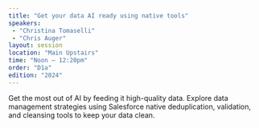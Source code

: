 ```yaml
---
title: "Get your data AI ready using native tools"
speakers:
 - "Christina Tomaselli"
 - "Chris Auger"
layout: session
location: "Main Upstairs"
time: "Noon — 12:20pm"
order: "D1a"
edition: "2024"
---
```


Get the most out of AI by feeding it high-quality data. Explore data management strategies using Salesforce native deduplication, validation, and cleansing tools to keep your data clean.